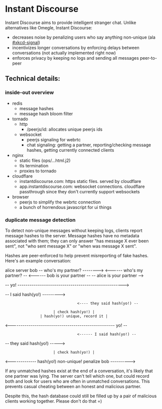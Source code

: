 # Instant Discourse

Instant Discourse aims to provide intelligent stranger chat.
Unlike alternatives like Omegle, Instant Discourse:

  * decreases noise by penalizing users who say anything non-unique (ala [#xkcd-signal](blog.xkcd.com/2008/01/14/robot9000-and-xkcd-signal-attacking-noise-in-chat/))
  * incentivizes longer conversations by enforcing delays between conversations (not actually implemented right now)
  * enforces privacy by keeping no logs and sending all messages peer-to-peer

## Technical details:

### inside-out overview

- redis
  - message hashes
  - message hash bloom filter
- tornado
  - http
    - /peerjs/id: allocates unique peerjs ids
  - websocket
    - peerjs signaling for webrtc
    - chat signaling: getting a partner, reporting/checking message hashes, getting currently connected clients
- nginx
  - static files (ops/...html.j2)
  - tls termination
  - proxies to tornado
- cloudflare
  - instantdiscourse.com: https static files. served by cloudflare
  - app.instantdiscourse.com: websocket connections. cloudflare passthrough since they don't currently support websockets
- browser
  - peerjs to simplify the webrtc connection
  - a bunch of horrendous javascript for ui things


### duplicate message detection

To detect non-unique messages without keeping logs, clients report message hashes to the server.
Message hashes have no metadata associated with them;
they can only answer "has message X ever been sent", not "who sent message X" or "when was message X sent".

Hashes are peer-enforced to help prevent misreporting of fake hashes.
Here's an example conversation:

alice                           server                          bob
   -- who's my partner? -------->    <------ who's my partner? --
   <------ bob is your partner --    -- alice is your partner -->


   -- yo! ------------------------------------------------------>

   -- I said hash(yo!) ---------> 

                                     <---- they said hash(yo!) --

                          | check hash(yo!) |
                    | hash(yo!) unique, record it |


   <----------------------------------------------------- yo! --

                                     <------ I said hash(yo!) --

   -- they said hash(yo!) -----> 

                          | check hash(yo!) |
   <------------- hash(yo!) non-unique! penalize bob ---------->


If any unmatched hashes exist at the end of a conversation, it's likely that one partner was lying.
The server can't tell which one, but could record both and look for users who are often in unmatched conversations.
This prevents casual cheating between an honest and malicious partner.

Despite this, the hash database could still be filled up by a pair of malicious clients working together.
Please don't do that =)
